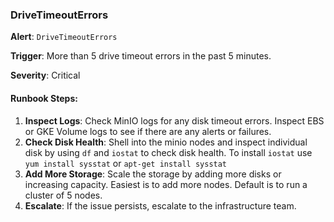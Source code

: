 ### DriveTimeoutErrors

**Alert**: `DriveTimeoutErrors`

**Trigger**: More than 5 drive timeout errors in the past 5 minutes.

**Severity**: Critical

#### Runbook Steps:
1. **Inspect Logs**: Check MinIO logs for any disk timeout errors. Inspect EBS or GKE Volume logs to see if there are any alerts or failures.
2. **Check Disk Health**: Shell into the minio nodes and inspect individual disk by using `df` and `iostat` to check disk health. To install `iostat` use `yum install sysstat` or `apt-get install sysstat`
3. **Add More Storage**: Scale the storage by adding more disks or increasing capacity. Easiest is to add more nodes. Default is to run a cluster of 5 nodes.
4. **Escalate**: If the issue persists, escalate to the infrastructure team.

